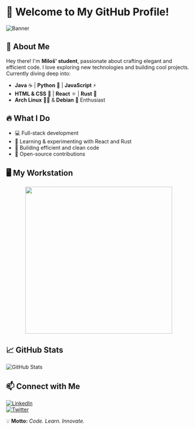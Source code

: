 # 🚀 Welcome to My GitHub Profile!

![Banner](https://images.unsplash.com/photo-1555949963-ff9fe0c870eb?w=1600&q=80)

## 🌟 About Me

Hey there! I'm **Miloš' student**, passionate about crafting elegant and efficient code. I love exploring new technologies and building cool projects. Currently diving deep into:

- **Java** ☕ | **Python** 🐍 | **JavaScript** ⚡
- **HTML & CSS** 🎨 | **React** ⚛️ | **Rust** 🦀
- **Arch Linux** 🏴‍☠️ & **Debian** 🐧 Enthusiast

## 🔥 What I Do

- 💻 Full-stack development
- 🚀 Learning & experimenting with React and Rust
- 🔧 Building efficient and clean code
- 🎯 Open-source contributions

## 🖥️ My Workstation

<p align="center">
  <img src="https://cdn.dribbble.com/users/1162077/screenshots/3848914/programmer.gif" width="400" />
</p>

## 📈 GitHub Stats

![GitHub Stats](https://github-readme-stats.vercel.app/api?username=YourGitHubUsername&show_icons=true&theme=radical)

## 📫 Connect with Me

[![LinkedIn](https://img.shields.io/badge/LinkedIn-blue?style=for-the-badge&logo=linkedin)](https://linkedin.com/in/YourProfile)  
[![Twitter](https://img.shields.io/badge/Twitter-1DA1F2?style=for-the-badge&logo=twitter)](https://twitter.com/YourProfile)  

💡 **Motto:** *Code. Learn. Innovate.*
